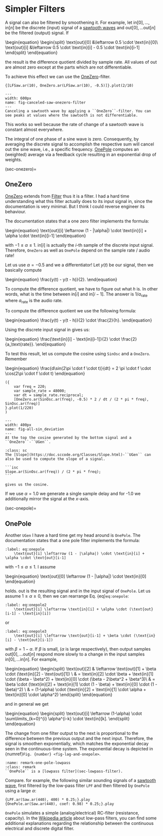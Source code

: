 # Simpler Filters

A signal can also be filtered by smoothening it.
For example, let $\text{in}[0], \ldots, \text{in}[n]$ be the discrete (input) signal of a [sawtooth waves](sec-sawtooth-wave) and $\text{out}[0], \ldots \text{out}[n]$ be the filtered (output) signal.
If 

\begin{equation}
    \begin{split}
    \text{out}[0] &\leftarrow 0.5 \cdot \text{in}[0]\\
    \text{out}[i] &\leftarrow 0.5 \cdot \text{in}[i] - 0.5 \cdot \text{in}[i-1]
    \end{split}
\end{equation}

the result is the difference quotient divided by sample rate.
All values of $\text{out}$ are almost zero except at the parts which are not differentiable.

To achieve this effect we can use the [OneZero](sec-onezero)-filter.

```isc
{[LFSaw.ar(10), OneZero.ar(LFSaw.ar(10), -0.5)]}.plot(2/10)
```

```{figure} ../../../figs/sounddesign/filters/canceled-saw-onezero-filter.png
---
width: 600px
name: fig-canceled-saw-onezero-filter
---
Canceling a sawtooth wave by applying a ``OneZero``-filter. You can see peaks at values where the sawtooth is not differentiable.
```

This works so well because the rate of change of a sawtooth wave is constant almost everywhere.

The integral of one phase of a sine wave is zero.
Consequently, by averaging the discrete signal to accomplish the respective sum will cancel out the sine wave, i.e., a specific frequency.
[OnePole](sec-onepole) computes an (weighted) average via a feedback cycle resulting in an exponential drop of weights.

(sec-onezero)=
## OneZero

[OneZero](https://doc.sccode.org/Classes/OneZero.html) extends from [Filter](https://doc.sccode.org/Classes/Filter.html) thus it is a filter.
I had a hard time understanding what this filter actually does to its input signal $\text{in}$, since the documentation is very minimal.
But I think I could reverse engineer its behaviour.

The documentation states that a one zero filter implements the formula:

\begin{equation}
\text{out}[i] \leftarrow (1 - |\alpha|) \cdot \text{in}[i] + \alpha \cdot \text{in}[i-1]
\end{equation}

with $-1 \leq \alpha \leq 1$.
$\text{in}[i]$ is actually the $i$-th sample of the discrete input signal.
Therefore, ``OneZero`` as well as ``OnePole`` depend on the sample rate / audio rate!

Let us use $\alpha = -0.5$ and we a differentiator!
Let $y(t)$ be our signal, then we basically compute

\begin{equation}
    \frac{y(t) - y(t - h)}{2}.
\end{equation}

To compute the difference quotient, we have to figure out what $h$ is.
In other words, what is the time between $\text{in}[i]$ and $\text{in}[i-1]$.
The answer is $1/a_\text{rate}$ where $a_\text{rate}$ is the audio rate.

To compute the difference quotient we use the following formula:

\begin{equation}
    \frac{y(t) - y(t - h)}{2} \cdot \frac{2}{h}.
\end{equation}

Using the discrete input signal $\text{in}$ gives us:

\begin{equation}
    \frac{\text{in}[i] - \text{in}[i-1]}{2} \cdot \frac{2}{a_\text{rate}}.
\end{equation}

To test this result, let us compute the cosine using ``SinOsc`` and a ``OneZero``.
Remember

\begin{equation}
    \frac{d\sin(2\pi \cdot f \cdot t)}{dt} = 2 \pi \cdot f \cdot \cos(2\pi \cdot f \cdot t) 
\end{equation}

```isc
({
    var freq = 220;
    var sample_rate = 48000;
    var dt = sample_rate.reciprocal;
    [OneZero.ar(SinOsc.ar(freq), -0.5) * 2 / dt / (2 * pi * freq), SinOsc.ar(freq)]
}.plot(1/220)
)
```

```{figure} ../../../figs/sounddesign/filters/sin_deviation.png
---
width: 400px
name: fig-all-sin_deviation
---
At the top the cosine generated by the bottom signal and a ``OneZero``-``UGen``.
```

````{admonition} Slope UGen
:class: sc
The [Slope](https://doc.sccode.org/Classes/Slope.html)-``UGen`` can also be used to compute the slope of a signal.

```isc
Slope.ar(SinOsc.ar(freq)) / (2 * pi * freq);
```

gives us the cosine.
````

If we use $\alpha = 1.0$ we generate a single sample delay and for -1.0 we additionally mirror the signal at the $x$-axis.

(sec-onepole)=
## OnePole

Another ``UGen`` I have a hard time get my head around is ``OnePole``.
The documentation states that a one pole filter implements the formula:

```{math}
:label: eq:onepole
    \text{out}[i] \leftarrow (1 - |\alpha|) \cdot \text{in}[i] + \alpha \cdot \text{out}[i-1]
```

with $-1 \leq \alpha \leq 1$.
I assume 

\begin{equation}
\text{out}[0] \leftarrow (1 - |\alpha|) \cdot \text{in}[0]
\end{equation}

holds. $\text{out}$ is the resulting signal and $\text{in}$ the input signal of ``OnePole``.
Let us assume $1 \geq \alpha \geq 0$, then we can rearrange Eq. {eq}`eq:onepole`:

```{math}
:label: eq:onepole2
    \text{out}[i] \leftarrow \text{in}[i] + \alpha \cdot (\text{out}[i-1] - \text{in}[i])
```

or 

```{math}
:label: eq:onepole3
    \text{out}[i] \leftarrow \text{out}[i-1] + \beta \cdot (\text{in}[i] - \text{out}[i-1])
```

with $\beta = 1-\alpha$.
If $\beta$ is small, ($\alpha$ is large respectively), then output samples $\text{out}[0], \ldots \text{out}[n]$ respond more slowly to a change in the input samples $\text{in}[0], \ldots \text{in}[n]$. For example,

\begin{equation}
\begin{split}
\text{out}[2] & \leftarrow \text{out}[1] + \beta \cdot (\text{in}[2] - \text{out}[1]) \\
  & = \text{in}[2] \cdot \beta + \text{in}[1] \cdot (\beta - \beta^2) + \text{in}[0] \cdot (\beta - 2\beta^2 + \beta^3)\\
  & = \beta \cdot (\text{in}[2] + \text{in}[1] \cdot (1 - \beta) + \text{in}[0] \cdot (1 - \beta)^2) \\
  & = (1-\alpha) \cdot (\text{in}[2] + \text{in}[1] \cdot \alpha + \text{in}[0] \cdot \alpha^2)
\end{split}
\end{equation}

and in general we get

\begin{equation}
\begin{split}
\text{out}[i] \leftarrow (1-\alpha) \cdot \sum\limits_{k=0}^{i} \alpha^{i-k} \cdot \text{in}[k].
\end{split}
\end{equation}

The change from one filter output to the next is proportional to the difference between the previous output and the next input.
Therefore, the signal is smoothen exponentially, which matches the exponential decay seen in the continuous-time system.
The exponential decay is depicted in {numref}`Fig. {number} <fig-lag-and-onepole>`.

```{admonition} OnePole
:name: remark-one-pole-lowpass
:class: remark
``OnePole`` is a [lowpass filter](sec-lowpass-filter).
```

Compare. for example, the following similar sounding signals of a [sawtooth wave](sec-sawtooth-wave), first filtered by the low-pass filter ``LPF`` and then filtered by ``OnePole`` using a large $\alpha$:

```isc
{LPF.ar(Saw.ar(440), 400) * 0.25;}.play
{OnePole.ar(Saw.ar(440), coef: 0.98) * 0.25;}.play
```

``OnePole`` simulates a simple (analog/electrical) RC-filter (resistance, capacity).
In the [Wikipedia article](https://en.wikipedia.org/wiki/Low-pass_filter) about low-pass filters, you can find some additional explanations regarding the relationship between the continuous electrical and discrete digital filter.